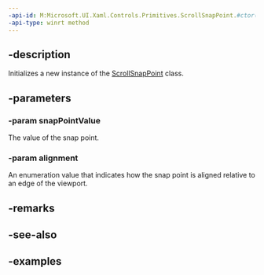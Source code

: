 ```yaml
---
-api-id: M:Microsoft.UI.Xaml.Controls.Primitives.ScrollSnapPoint.#ctor(System.Double,Microsoft.UI.Xaml.Controls.Primitives.ScrollSnapPointsAlignment)
-api-type: winrt method
---
```


## -description

Initializes a new instance of the [ScrollSnapPoint](scrollsnappoint.md) class.

## -parameters

### -param snapPointValue

The value of the snap point.

### -param alignment

An enumeration value that indicates how the snap point is aligned relative to an edge of the viewport.

## -remarks

## -see-also

## -examples


